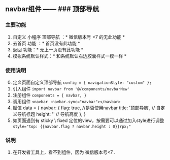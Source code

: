 ## navbar组件 —— ### 顶部导航
### 主要功能
1. 自定义 小程序 顶部导航 ：* 微信版本号 <7 的无此功能 *
2. 去首页 功能 ：* 首页没有此功能 *
3. 返回 功能：* 无上一页没有此功能 *
4. 模拟系统默认样式：* 和系统默认右边胶囊样式一模一样 *
### 使用说明
0. 定义页面自定义顶部导航
`config = { navigationStyle: "custom" };`
1. 引入组件
`import navbar from '@/components/navbarNew'`
2. 注册组件
`components = {	navbar, }`
3. 调用组件
`<navbar :navbar.sync="navbar"></navbar>`
4. 赋值
    data = {
        navbar: {
            flag: true, //是否使用navbar
            title: '顶部导航',	// 自定义导航标题
            height: ''	// 导航高度
        },
    }
5. 如页面遇到有 sticky \ fixed 定位的view，按需要可以通过加入style进行调整
`style="top: {{navbar.flag ? navbar.height : 0}}rpx;"`
### 说明
1. 在开发者工具上，看不到组件，因为 微信版本号<7 .
